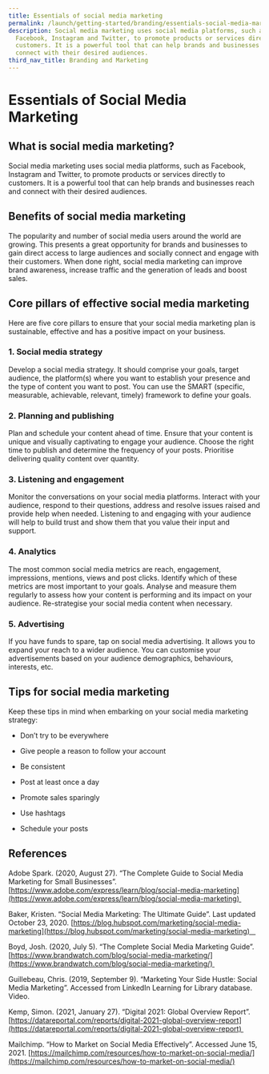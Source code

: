 ```yaml
---
title: Essentials of social media marketing
permalink: /launch/getting-started/branding/essentials-social-media-marketing/
description: Social media marketing uses social media platforms, such as
  Facebook, Instagram and Twitter, to promote products or services directly to
  customers. It is a powerful tool that can help brands and businesses reach and
  connect with their desired audiences.
third_nav_title: Branding and Marketing
---
```


# Essentials of Social Media Marketing 

## What is social media marketing? 

Social media marketing uses social media platforms, such as Facebook, Instagram and Twitter, to promote products or services directly to customers. It is a powerful tool that can help brands and businesses reach and connect with their desired audiences.  

## Benefits of social media marketing 

The popularity and number of social media users around the world are growing. This presents a great opportunity for brands and businesses to gain direct access to large audiences and socially connect and engage with their customers. When done right, social media marketing can improve brand awareness, increase traffic and the generation of leads and boost sales.   

## Core pillars of effective social media marketing 

Here are five core pillars to ensure that your social media marketing plan is sustainable, effective and has a positive impact on your business.   

### 1.  Social media strategy 


Develop a social media strategy. It should comprise your goals, target audience, the platform(s) where you want to establish your presence and the type of content you want to post. You can use the SMART (specific, measurable, achievable, relevant, timely) framework to define your goals.  

### 2.  Planning and publishing 


Plan and schedule your content ahead of time. Ensure that your content is unique and visually captivating to engage your audience. Choose the right time to publish and determine the frequency of your posts. Prioritise delivering quality content over quantity.  

### 3.  Listening and engagement 


Monitor the conversations on your social media platforms. Interact with your audience, respond to their questions, address and resolve issues raised and provide help when needed. Listening to and engaging with your audience will help to build trust and show them that you value their input and support. 

### 4.  Analytics 


The most common social media metrics are reach, engagement, impressions, mentions, views and post clicks. Identify which of these metrics are most important to your goals. Analyse and measure them regularly to assess how your content is performing and its impact on your audience. Re-strategise your social media content when necessary.  

### 5.  Advertising 


If you have funds to spare, tap on social media advertising. It allows you to expand your reach to a wider audience. You can customise your advertisements based on your audience demographics, behaviours, interests, etc. 

## Tips for social media marketing 

Keep these tips in mind when embarking on your social media marketing strategy: 

*   Don’t try to be everywhere 
    
*   Give people a reason to follow your account 

*   Be consistent 
    
*   Post at least once a day 
    
*   Promote sales sparingly 
    
*   Use hashtags 
    
*   Schedule your posts 
    

## References 

Adobe Spark. (2020, August 27). “The Complete Guide to Social Media Marketing for Small Businesses”. [https://www.adobe.com/express/learn/blog/social-media-marketing](https://www.adobe.com/express/learn/blog/social-media-marketing) 

Baker, Kristen. “Social Media Marketing: The Ultimate Guide”. Last updated October 23, 2020. [https://blog.hubspot.com/marketing/social-media-marketing](https://blog.hubspot.com/marketing/social-media-marketing)   

Boyd, Josh. (2020, July 5). “The Complete Social Media Marketing Guide”. [https://www.brandwatch.com/blog/social-media-marketing/](https://www.brandwatch.com/blog/social-media-marketing/) 

Guillebeau, Chris. (2019, September 9). “Marketing Your Side Hustle: Social Media Marketing”. Accessed from LinkedIn Learning for Library database. Video. 

Kemp, Simon. (2021, January 27). “Digital 2021: Global Overview Report”.  [https://datareportal.com/reports/digital-2021-global-overview-report](https://datareportal.com/reports/digital-2021-global-overview-report) 

Mailchimp. “How to Market on Social Media Effectively”. Accessed June 15, 2021. [https://mailchimp.com/resources/how-to-market-on-social-media/](https://mailchimp.com/resources/how-to-market-on-social-media/)
